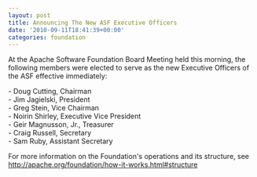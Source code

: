```yaml
---
layout: post
title: Announcing The New ASF Executive Officers
date: '2010-09-11T18:41:39+00:00'
categories: foundation
---
```

<p>At the Apache Software Foundation Board Meeting held this morning, the following members were elected to serve as the new Executive Officers of the ASF effective immediately:</p> 
  <p>- Doug Cutting,&nbsp;Chairman<br />- Jim Jagielski, President<br />- Greg Stein, Vice Chairman<br />- Noirin Shirley, Executive Vice President<br />- Geir Magnusson, Jr., Treasurer<br />- Craig Russell, Secretary<br />- Sam Ruby, Assistant Secretary</p> 
  <p> </p> 
  <p>For more information on the Foundation's operations and its structure, see <a href="http://apache.org/foundation/how-it-works.html#structure" title="ASF structure">http://apache.org/foundation/how-it-works.html#structure</a></p>
